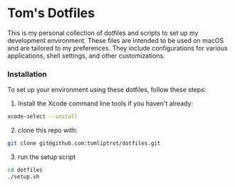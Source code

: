 # Tom's Dotfiles
This is my personal collection of dotfiles and scripts to set up my development environment.
These files are intended to be used on macOS and are tailored to my preferences. They include configurations for various applications, shell settings, and other customizations.

### Installation
To set up your environment using these dotfiles, follow these steps:
1. Install the Xcode command line tools if you haven't already:
```bash
xcode-select --install
```
2. clone this repo with:
```bash
git clone git@github.com:tomliptrot/dotfiles.git
```
3. run the setup script
```bash
cd dotfiles
./setup.sh
```
